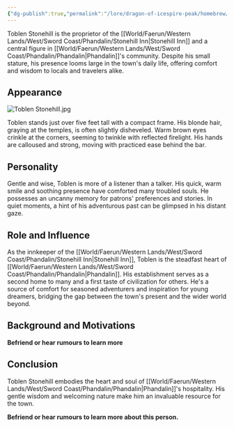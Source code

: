 ```yaml
---
{"dg-publish":true,"permalink":"/lore/dragon-of-icespire-peak/homebrew/npcs/phandalin/stonehill-inn/toblen-stonehill/"}
---
```


Toblen Stonehill is the proprietor of the [[World/Faerun/Western Lands/West/Sword Coast/Phandalin/Stonehill Inn\|Stonehill Inn]] and a central figure in [[World/Faerun/Western Lands/West/Sword Coast/Phandalin/Phandalin\|Phandalin]]'s community. Despite his small stature, his presence looms large in the town's daily life, offering comfort and wisdom to locals and travelers alike.
## Appearance

![Toblen Stonehill.jpg](/img/user/Images/Characters/npcs/Phandalin/Stonehill%20Inn/Toblen%20Stonehill.jpg)

Toblen stands just over five feet tall with a compact frame. His blonde hair, graying at the temples, is often slightly disheveled. Warm brown eyes crinkle at the corners, seeming to twinkle with reflected firelight. His hands are calloused and strong, moving with practiced ease behind the bar.

## Personality

Gentle and wise, Toblen is more of a listener than a talker. His quick, warm smile and soothing presence have comforted many troubled souls. He possesses an uncanny memory for patrons' preferences and stories. In quiet moments, a hint of his adventurous past can be glimpsed in his distant gaze.

## Role and Influence

As the innkeeper of the [[World/Faerun/Western Lands/West/Sword Coast/Phandalin/Stonehill Inn\|Stonehill Inn]], Toblen is the steadfast heart of [[World/Faerun/Western Lands/West/Sword Coast/Phandalin/Phandalin\|Phandalin]]. His establishment serves as a second home to many and a first taste of civilization for others. He's a source of comfort for seasoned adventurers and inspiration for young dreamers, bridging the gap between the town's present and the wider world beyond.

## Background and Motivations

**Befriend or hear rumours to learn more**
## Conclusion

Toblen Stonehill embodies the heart and soul of [[World/Faerun/Western Lands/West/Sword Coast/Phandalin/Phandalin\|Phandalin]]'s hospitality. His gentle wisdom and welcoming nature make him an invaluable resource for the town.

**Befriend or hear rumours to learn more about this person.**